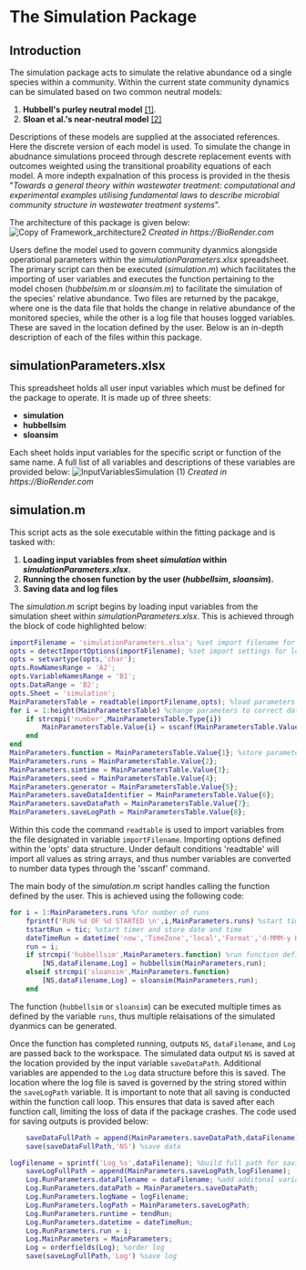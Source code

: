 # The Simulation Package
## Introduction
The simulation package acts to simulate the relative abundance od a single species within a community. Within the current state community dynamics can be simulated based on two common neutral models:
1. __Hubbell's purley neutral model__ [[1]](#1).
2. __Sloan et al.'s near-neutral model__ [[2]](#2)

Descriptions of these models are supplied at the associated references. Here the discrete version of each model is used. To simulate the change in abudnance simulations proceed through descrete replacement events with outcomes weighted using the transitional proability equations of each model. A more indepth expalnation of this process is provided in the thesis "_Towards a general theory within wastewater treatment: computational and experimental examples utilising fundamental laws to describe microbial community structure in wastewater treatment systems_".

The architecture of this package is given below:
![Copy of Framework_architecture2](https://github.com/user-attachments/assets/a899504b-72f3-4155-8a40-9d161e42f63d)
_Created in  https://BioRender.com_

Users define the model used to govern community dyanmics alongside operational parameters within the _simulationParameters.xlsx_ spreadsheet. The primary script can then be executed (_simulation.m_) which facilitates the importing of user variables and executes the function pertaining to the model chosen (_hubbelsim.m_ or _sloansim.m_) to facilitate the simulation of the species' relative abundance. Two files are returned by the pacakge, where one is the data file that holds the change in relative abundance of the monitored species, while the other is a log file that houses logged variables. These are saved in the location defined by the user. Below is an in-depth description of each of the files within this package. 

## simulationParameters.xlsx
This spreadsheet holds all user input variables which must be defined for the package to operate. It is made up of three sheets:
* __simulation__
* __hubbellsim__
* __sloansim__

Each sheet holds input variables for the specific script or function of the same name. A full list of all variables and descriptions of these variables are provided below:
![InputVariablesSimulation (1)](https://github.com/user-attachments/assets/e72965dc-cc8b-4a62-bf27-aa5b66fa7a9e)
_Created in  https://BioRender.com_

## simulation.m
This script acts as the sole executable within the fitting package and is tasked with:
1. __Loading input variables from sheet _simulation_ within _simulationParameters.xlsx_.__
3. __Running the chosen function by the user (_hubbellsim_, _sloansim_).__
4. __Saving data and log files__

The _simulation.m_ script begins by loading input variables from the simulation sheet within _simulationParameters.xlsx_. This is achieved through the block of code highlighted below:
```matlab
importFilename = 'simulationParameters.xlsx'; %set import filename for loading parameters from user spreadsheet
opts = detectImportOptions(importFilename); %set import settings for loading parameters from user spreadsheet
opts = setvartype(opts,'char');
opts.RowNamesRange = 'A2';
opts.VariableNamesRange = 'B1';
opts.DataRange = 'B2';
opts.Sheet = 'simulation';
MainParametersTable = readtable(importFilename,opts); %load parameters from user spreadsheet as table
for i = 1:height(MainParametersTable) %change parameters to correct data types
    if strcmpi('number',MainParametersTable.Type{i}) 
        MainParametersTable.Value{i} = sscanf(MainParametersTable.Value{i},'%f*');
    end
end
MainParameters.function = MainParametersTable.Value{1}; %store parameters in local data structure  
MainParameters.runs = MainParametersTable.Value{2};
MainParameters.simtime = MainParametersTable.Value{3};
MainParameters.seed = MainParametersTable.Value{4};
MainParameters.generator = MainParametersTable.Value{5};
MainParameters.saveDataIdentifier = MainParametersTable.Value{6};
MainParameters.saveDataPath = MainParametersTable.Value{7};
MainParameters.saveLogPath = MainParametersTable.Value{8};
```
Within this code the command `readtable` is used to import variables from the file designated in variable `importFilename`. Importing options defined within the 'opts' data structure. Under default conditions 'readtable' will import all values as string arrays, and thus number variables are converted to number data types through the 'sscanf' command.

The main body of the _simulation.m_ script handles calling the function defined by the user. This is achieved using the following code:
```matlab
for i = 1:MainParameters.runs %for number of runs
    fprintf('RUN %d OF %d STARTED \n',i,MainParameters.runs) %start timer and store date and time
    tstartRun = tic; %start timer and store date and time
    dateTimeRun = datetime('now','TimeZone','local','Format','d-MMM-y HH:mm:ss');
    run = i;
    if strcmpi('hubbellsim',MainParameters.function) %run function defined by user and pass parameters
        [NS,dataFilename,Log] = hubbellsim(MainParameters,run);
    elseif strcmpi('sloansim',MainParameters.function)
        [NS,dataFilename,Log] = sloansim(MainParameters,run);
    end
```
The function (`hubbellsim` or `sloansim`) can be executed multiple times as defined by the variable `runs`, thus multiple relaisations of the simulated dyanmics can be generated.

Once the function has completed running, outputs `NS`, `dataFilename`, and `Log` are passed back to the workspace. The simulated data output `NS` is saved at the location provided by the input variable `saveDataPath`. Additional variables are appended to the `Log` data structure before this is saved. The location where the log file is saved is governed by the string stored within the `saveLogPath` variable. It is important to note that all saving is conducted within the function call loop. This ensures that data is saved after each function call, limiting the loss of data if the package crashes. The code used for saving outputs is provided below:
```matlab
    saveDataFullPath = append(MainParameters.saveDataPath,dataFilename); %build full path for saving data
    save(saveDataFullPath,'NS') %save data
```
```matlab
logFilename = sprintf('Log_%s',dataFilename); %build full path for saving data
    saveLogFullPath = append(MainParameters.saveLogPath,logFilename);
    Log.RunParameters.dataFilename = dataFilename; %add additonal variables to log
    Log.RunParameters.dataPath = MainParameters.saveDataPath;
    Log.RunParameters.logName = logFilename;
    Log.RunParameters.logPath = MainParameters.saveLogPath;
    Log.RunParameters.runtime = tendRun;
    Log.RunParameters.datetime = dateTimeRun;
    Log.RunParameters.run = i;
    Log.MainParameters = MainParameters;
    Log = orderfields(Log); %order log
    save(saveLogFullPath,'Log') %save log
```
